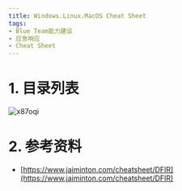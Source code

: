 ```yaml
---
title: Windows.Linux.MacOS Cheat Sheet
tags:
- Blue Team能力建设
- 应急响应
- Cheat Sheet
---
```


# 1. 目录列表
![x87oqi](https://cdn.jsdelivr.net/gh/MarsAuthority/sec_pic@master/uPic/2023-01/x87oqi.jpg)

# 2. 参考资料
- [https://www.jaiminton.com/cheatsheet/DFIR](https://www.jaiminton.com/cheatsheet/DFIR)